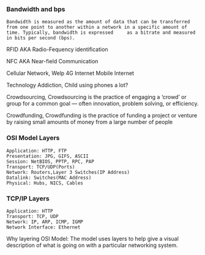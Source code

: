 ### Bandwidth and bps
    
    Bandwidth is measured as the amount of data that can be transferred from one point to another within a network in a specific amount of time. Typically, bandwidth is expressed     as a bitrate and measured in bits per second (bps).

RFID AKA Radio-Fequency identification

NFC AKA Near-field Communication

Cellular Network, Welp 4G Internet Mobile Internet

Technology Addiction, Child using phones a lot?

Crowdsourcing, Crowdsourcing is the practice of engaging a ‘crowd’ or group for a common goal — often innovation, problem solving, or efficiency.

Crowdfunding, Crowdfunding is the practice of funding a project or venture by raising small amounts of money from a large number of people

### OSI Model Layers
    Application: HTTP, FTP
    Presentation: JPG, GIFS, ASCII
    Session: NetBIOS, PPTP, RPC, PAP
    Transport: TCP/UDP(Ports)
    Network: Routers,Layer 3 Switches(IP Address)
    Datalink: Switches(MAC Address)
    Physical: Hubs, NICS, Cables

### TCP/IP Layers 
    Application: HTTP
    Transport: TCP, UDP
    Network: IP, ARP, ICMP, IGMP
    Network Interface: Ethernet

Why layering OSI Model: The model uses layers to help give a visual description of what is going on with a particular networking system.
